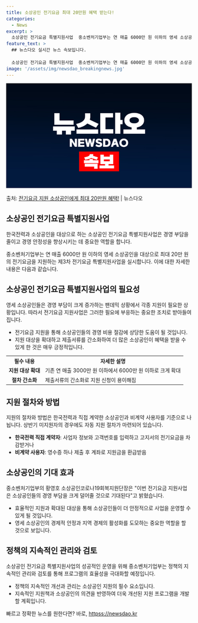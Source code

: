 ```yaml
---
title: 소상공인 전기요금 최대 20만원 혜택 받는다!
categories:
  - News
excerpt: >
  소상공인 전기요금 특별지원사업  중소벤처기업부는 연 매출 6000만 원 이하의 영세 소상공인을 대상으로 최대…
feature_text: >
  ## 뉴스다오 실시간 뉴스 속보입니다.

  소상공인 전기요금 특별지원사업  중소벤처기업부는 연 매출 6000만 원 이하의 영세 소상공인을 대상으로 최대…
image: '/assets/img/newsdao_breakingnews.jpg'
---
```


![뉴스다오 속보](/assets/img/newsdao_breakingnews.jpg)

<p>출처: <a href="httpss://newsdao.kr/4672" rel="dofollow">전기요금 지원 소상공인에게 최대 20만원 혜택!</a> | 뉴스다오</p>

<h2 data-ke-size="size26">소상공인 전기요금 특별지원사업</h2>
한국전력과 소상공인을 대상으로 하는 소상공인 전기요금 특별지원사업은 경영 부담을 줄이고 경영 안정성을 향상시키는 데 중요한 역할을 합니다.

<p data-ke-size="size16">중소벤처기업부는 연 매출 6000만 원 이하의 영세 소상공인을 대상으로 최대 20만 원의 전기요금을 지원하는 제3차 전기요금 특별지원사업을 실시합니다. 이에 대한 자세한 내용은 다음과 같습니다.</p>

<h2 data-ke-size="size24">소상공인 전기요금 특별지원사업의 필요성</h2>
<p data-ke-size="size16">영세 소상공인들은 경영 부담이 크게 증가하는 팬데믹 상황에서 각종 지원이 필요한 상황입니다. 따라서 전기요금 지원사업은 그러한 필요에 부응하는 중요한 조치로 받아들여집니다.</p>
<ul>
<li>전기요금 지원을 통해 소상공인들의 경영 비용 절감에 상당한 도움이 될 것입니다.</li>
<li>지원 대상을 확대하고 제출서류를 간소화하여 더 많은 소상공인이 혜택을 받을 수 있게 한 것은 매우 긍정적입니다.</li>
</ul>
<table>
  <tr>
    <th>필수 내용</th>
    <th>자세한 설명</th>
  </tr>
  <tr>
    <td style="text-align: center; height: 17px;"><b>지원 대상 확대</b></td>
    <td>기존 연 매출 3000만 원 이하에서 6000만 원 이하로 크게 확대</td>
  </tr>
  <tr>
    <td style="text-align: center; height: 17px;"><b>절차 간소화</b></td>
    <td>제출서류의 간소화로 지원 신청이 용이해짐</td>
  </tr>
</table>

<h2 data-ke-size="size24">지원 절차와 방법</h2>
<p data-ke-size="size16">지원의 절차와 방법은 한국전력과 직접 계약한 소상공인과 비계약 사용자를 기준으로 나뉩니다. 상반기 미지원자의 경우에도 자동 지원 절차가 마련되어 있습니다.</p>
<ul>
<li><b>한국전력 직접 계약자</b>: 사업자 정보와 고객번호를 입력하고 고지서의 전기요금을 차감받거나</li>
<li><b>비계약 사용자</b>: 영수증 하나 제출 후 계좌로 지원금을 환급받음</li>
</ul>

<h2 data-ke-size="size24">소상공인의 기대 효과</h2>
<p data-ke-size="size16">중소벤처기업부의 황영호 소상공인코로나19회복지원단장은 "이번 전기요금 지원사업은 소상공인들의 경영 부담을 크게 덜어줄 것으로 기대된다"고 밝혔습니다.</p>
<ul>
<li>효율적인 지원과 확대된 대상을 통해 소상공인들이 더 안정적으로 사업을 운영할 수 있게 될 것입니다.</li>
<li>영세 소상공인의 경제적 안정과 지역 경제의 활성화를 도모하는 중요한 역할을 할 것으로 보입니다.</li>
</ul>

<h2 data-ke-size="size24">정책의 지속적인 관리와 검토</h2>
<p data-ke-size="size16">소상공인 전기요금 특별지원사업의 성공적인 운영을 위해 중소벤처기업부는 정책의 지속적인 관리와 검토를 통해 프로그램의 효율성을 극대화할 예정입니다.</p>
<ul>
<li>정책의 지속적인 개선과 관리는 소상공인 지원의 필수 요소입니다.</li>
<li>지속적인 지원책과 소상공인의 의견을 반영하여 더욱 개선된 지원 프로그램을 개발할 계획입니다.</li>
</ul>

<p data-ke-size="size16"></p> 

빠르고 정확한 뉴스를 원한다면? 바로, <a href="httpss://newsdao.kr" rel="dofollow">httpss://newsdao.kr</a>


